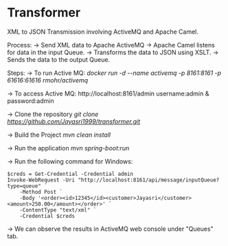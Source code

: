 # Transformer
XML to JSON Transmission involving ActiveMQ and Apache Camel.


Process:
-> Send XML data to Apache ActiveMQ
-> Apache Camel listens for data in the input Queue.
-> Transforms the data to JSON using XSLT.
-> Sends the data to the output Queue.

Steps:
-> To run Active MQ: _docker run -d --name activemq -p 8161:8161 -p 61616:61616 rmohr/activemq_

-> To access Active MQ: http://localhost:8161/admin    username:admin & password:admin

-> Clone the repository _git clone https://github.com/Jayasri1999/transformer.git_

-> Build the Project _mvn clean install_

-> Run the application _mvn spring-boot:run_

-> Run the following command for Windows:


```
$creds = Get-Credential -Credential admin
Invoke-WebRequest -Uri "http://localhost:8161/api/message/inputQueue?type=queue" `
    -Method Post `
    -Body '<order><id>12345</id><customer>Jayasri</customer><amount>250.00</amount></order>' `
    -ContentType "text/xml" `
    -Credential $creds
```

->  We can observe the results in ActiveMQ web console under "Queues" tab.
